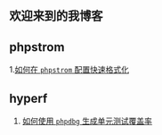## 欢迎来到的我博客



## phpstrom



1.[如何在 `phpstrom` 配置快速格式化](/phpstrom/如何在phpstrom配置格式化.md)



## hyperf

1. [如何使用 `phpdbg` 生成单元测试覆盖率](/hyperf/如何使用phpdbg生成单元测试覆盖率.md)

